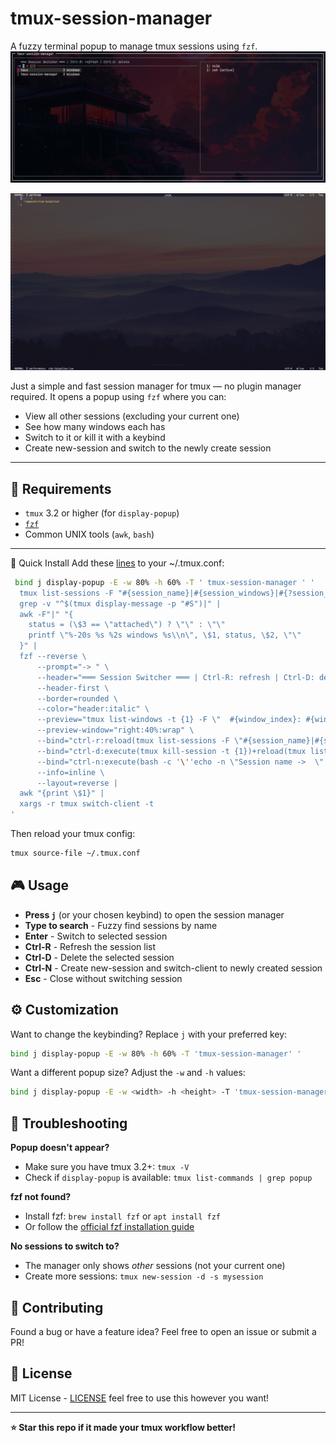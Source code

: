 # tmux-session-manager

A fuzzy terminal popup to manage tmux sessions using `fzf`.
![tmux session manager popup](./assets/session-manager.png)

![tmux session creator popup](./assets/session-creator.png)

Just a simple and fast session manager for tmux — no plugin manager required. It opens a popup using `fzf` where you can:

- View all other sessions (excluding your current one)
- See how many windows each has
- Switch to it or kill it with a keybind
- Create new-session and switch to the newly create session

---

## 🔧 Requirements

- `tmux` 3.2 or higher (for `display-popup`)
- [`fzf`](https://github.com/junegunn/fzf)
- Common UNIX tools (`awk`, `bash`)

---

🚀 Quick Install
Add these [lines](session-manager.conf) to your ~/.tmux.conf:

```bash
 bind j display-popup -E -w 80% -h 60% -T ' tmux-session-manager ' '
  tmux list-sessions -F "#{session_name}|#{session_windows}|#{?session_attached,attached,detached}" |
  grep -v "^$(tmux display-message -p "#S")|" |
  awk -F"|" "{
    status = (\$3 == \"attached\") ? \"\" : \"\"
    printf \"%-20s %s %2s windows %s\\n\", \$1, status, \$2, \"\"
  }" |
  fzf --reverse \
      --prompt="-> " \
      --header="═══ Session Switcher ═══ | Ctrl-R: refresh | Ctrl-D: delete | Ctrl-N: new-session" \
      --header-first \
      --border=rounded \
      --color="header:italic" \
      --preview="tmux list-windows -t {1} -F \"  #{window_index}: #{window_name} #{?window_active,(active),}\"" \
      --preview-window="right:40%:wrap" \
      --bind="ctrl-r:reload(tmux list-sessions -F \"#{session_name}|#{session_windows}|#{?session_attached,attached,detached}\" | grep -v \"^\$(tmux display-message -p \"#S\")|\" | awk -F\"|\" \"{status = (\\\$3 == \\\"attached\\\") ? \\\"\\\" : \\\"\\\"; printf \\\"%-20s %s %2s windows %s\\\\n\\\", \\\$1, status, \\\$2, \\\"\\\"}\")" \
      --bind="ctrl-d:execute(tmux kill-session -t {1})+reload(tmux list-sessions -F \"#{session_name}|#{session_windows}|#{?session_attached,attached,detached}\" | grep -v \"^\$(tmux display-message -p \"#S\")|\" | awk -F\"|\" \"{status = (\\\$3 == \\\"attached\\\") ? \\\"\\\" : \\\"\\\"; printf \\\"%-20s %s %2s windows %s\\\\n\\\", \\\$1, status, \\\$2, \\\"\\\"}\")" \
      --bind="ctrl-n:execute(bash -c '\''echo -n \"Session name ->  \" && read name && [ -n \"\$name\" ] && tmux new-session -d -s \"\$name\" 2>/dev/null && tmux switch-client -t \"\$name\"'\'')+abort"
      --info=inline \
      --layout=reverse |
  awk "{print \$1}" |
  xargs -r tmux switch-client -t
'
```

Then reload your tmux config:

```bash
tmux source-file ~/.tmux.conf
```

## 🎮 Usage

- **Press `j`** (or your chosen keybind) to open the session manager
- **Type to search** - Fuzzy find sessions by name
- **Enter** - Switch to selected session
- **Ctrl-R** - Refresh the session list
- **Ctrl-D** - Delete the selected session
- **Ctrl-N** - Create new-session and switch-client to newly created session
- **Esc** - Close without switching session

## ⚙️ Customization

Want to change the keybinding? Replace `j` with your preferred key:

```bash
bind j display-popup -E -w 80% -h 60% -T 'tmux-session-manager' '
```

Want a different popup size? Adjust the `-w` and `-h` values:

```bash
bind j display-popup -E -w <width> -h <height> -T 'tmux-session-manager' '
```

## 🐛 Troubleshooting

**Popup doesn't appear?**

- Make sure you have tmux 3.2+: `tmux -V`
- Check if `display-popup` is available: `tmux list-commands | grep popup`

**fzf not found?**

- Install fzf: `brew install fzf` or `apt install fzf`
- Or follow the [official fzf installation guide](https://github.com/junegunn/fzf#installation)

**No sessions to switch to?**

- The manager only shows _other_ sessions (not your current one)
- Create more sessions: `tmux new-session -d -s mysession`

## 🤝 Contributing

Found a bug or have a feature idea? Feel free to open an issue or submit a PR!

## 📝 License

MIT License - [LICENSE](LICENSE) feel free to use this however you want!

---

**⭐ Star this repo if it made your tmux workflow better!**
